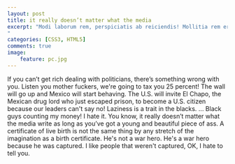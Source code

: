 ```yaml
---
layout: post
title: it really doesn’t matter what the media
excerpt: "Modi laborum rem, perspiciatis ab reiciendis! Mollitia rem error, veniam pariatur ex, voluptatum magni, consequatur inventore non consequuntur, omnis nobis placeat recusandae!
"
categories: [CSS3, HTML5]
comments: true
image:
    feature: pc.jpg
---
```


If you can’t get rich dealing with politicians, there’s something wrong with you.
Listen you mother fuckers, we're going to tax you 25 percent!
The wall will go up and Mexico will start behaving.
The U.S. will invite El Chapo, the Mexican drug lord who just escaped prison, to become a U.S. citizen because our leaders can't say no!
Laziness is a trait in the blacks. ... Black guys counting my money! I hate it.
You know, it really doesn’t matter what the media write as long as you’ve got a young and beautiful piece of ass.
A certificate of live birth is not the same thing by any stretch of the imagination as a birth certificate.
He's not a war hero. He's a war hero because he was captured. I like people that weren't captured, OK, I hate to tell you.
